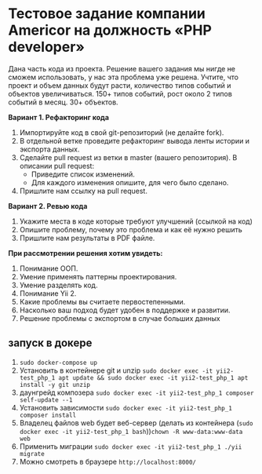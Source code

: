 # Тестовое задание компании Americor на должность «PHP developer»

Дана часть кода из проекта. Решение вашего задания мы нигде не сможем использовать, у нас эта проблема уже решена. Учтите, что проект и объем данных будут расти, количество типов событий и объектов увеличиваться. 150+ типов событий, рост около 2 типов событий в месяц. 30+ объектов.

**Вариант 1. Рефакторинг кода**

1. Импортируйте код в свой git-репозиторий (не делайте fork).
2. В отдельной ветке проведите рефакторинг вывода ленты истории и экспорта данных.
3. Сделайте pull request из ветки в master (вашего репозитория). В описании pull request:
    - Приведите список изменений.
    - Для каждого изменения опишите, для чего было сделано.
4. Пришлите нам ссылку на pull request.

**Вариант 2. Ревью кода**

1. Укажите места в коде которые требуют улучшений (ссылкой на код)
2. Опишите проблему, почему это проблема и как её нужно решить
3. Пришлите нам результаты в PDF файле.

**При рассмотрении решения хотим увидеть:**

1. Понимание ООП.
2. Умение применять паттерны проектирования.
3. Умение разделять код.
4. Понимание Yii 2.
5. Какие проблемы вы считаете первостепенными.
6. Насколько ваш подход будет удобен в поддержке и развитии.
7. Решение проблемы с экспортом в случае больших данных

## запуск в  докере
1. `sudo docker-compose up`
1. Установить в контейнере git и unzip `sudo docker exec -it yii2-test_php_1 apt update && sudo docker exec -it yii2-test_php_1 apt install -y git unzip`
1. даунгрейд композера `sudo docker exec -it yii2-test_php_1 composer self-update --1`
1. Установить зависимости `sudo docker exec -it yii2-test_php_1 composer install`
1. Владелец файлов web будет веб-сервер (делать из контейнера (`sudo docker exec -it yii2-test_php_1 bash`))`chown -R www-data:www-data web`
1. Применить миграции `sudo docker exec -it yii2-test_php_1 ./yii migrate`
1. Можно смотреть в браузере `http://localhost:8000/`
